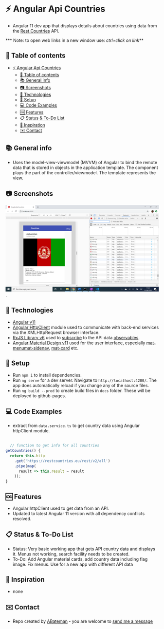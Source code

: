 # :zap: Angular Api Countries

* Angular 11 dev app that displays details about countries using data from the [Rest Countries](https://restcountries.eu/) API.

*** Note: to open web links in a new window use: _ctrl+click on link_**

## :page_facing_up: Table of contents

* [:zap: Angular Api Countries](#zap-angular-api-countries)
  * [:page_facing_up: Table of contents](#page_facing_up-table-of-contents)
  * [:books: General info](#books-general-info)
  * [:camera: Screenshots](#camera-screenshots)
  * [:signal_strength: Technologies](#signal_strength-technologies)
  * [:floppy_disk: Setup](#floppy_disk-setup)
  * [:computer: Code Examples](#computer-code-examples)
  * [:cool: Features](#cool-features)
  * [:clipboard: Status & To-Do List](#clipboard-status--to-do-list)
  * [:clap: Inspiration](#clap-inspiration)
  * [:envelope: Contact](#envelope-contact)

## :books: General info

* Uses the model-view-viewmodel (MVVM) of Angular to bind the remote data that is stored in objects in the application template. The component plays the part of the controller/viewmodel. The template represents the view.

## :camera: Screenshots

![Example screenshot](./img/api.png).

## :signal_strength: Technologies

* [Angular v11](https://angular.io/)
* [Angular HttpClient](https://angular.io/guide/http) module used to communicate with back-end services via the XMLHttpRequest browser interface.
* [RxJS Library v6](https://angular.io/guide/rx-library) used to [subscribe](http://reactivex.io/documentation/operators/subscribe.html) to the API data [observables](http://reactivex.io/documentation/observable.html).
* [Angular Material Design v11](https://material.angular.io/) used for the user interface, especially [mat-menu](https://material.angular.io/components/menu/overview)[mat-sidenav](https://material.angular.io/components/sidenav/overview), [mat-card](https://material.angular.io/components/card/overview) etc.

## :floppy_disk: Setup

* Run `npm i` to install dependencies.
* Run `ng serve` for a dev server. Navigate to `http://localhost:4200/`. The app does automatically reload if you change any of the source files.
* Run `ng build --prod` to create build files in `docs` folder. These will be deployed to github-pages.

## :computer: Code Examples

* extract from `data.service.ts` to get country data using Angular httpClient module.

```typescript

  // function to get info for all countries
getCountries() {
  return this.http
    .get('https://restcountries.eu/rest/v2/all')
    .pipe(map(
      result => this.result = result
    ));
}

```

## :cool: Features

* Angular httpClient used to get data from an API.
* Updated to latest Angular 11 version with all dependency conflicts resolved.

## :clipboard: Status & To-Do List

* Status: Very basic working app that gets API country data and displays it. Menus not working, search facility needs to be created.
* To-Do: Add Angular material cards, add country data including flag image. Fix menus. Use for a new app with different API data

## :clap: Inspiration

* none

## :envelope: Contact

* Repo created by [ABateman](https://www.andrewbateman.org) - you are welcome to [send me a message](https://andrewbateman.org/contact)
